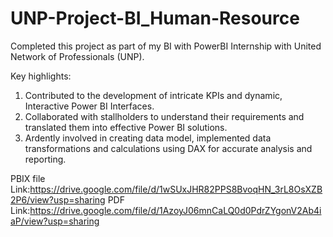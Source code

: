 # UNP-Project-BI_Human-Resource

Completed this project as part of my BI with PowerBI Internship with United Network of Professionals (UNP).

Key highlights:

1. Contributed to the development of intricate KPIs and dynamic, Interactive Power BI Interfaces.
2. Collaborated with stallholders to understand their requirements and translated them into effective Power BI solutions.
3. Ardently involved in creating data model, implemented data transformations and calculations using DAX for accurate analysis and reporting.

PBIX file Link:https://drive.google.com/file/d/1wSUxJHR82PPS8BvoqHN_3rL8OsXZB2P6/view?usp=sharing
PDF Link:https://drive.google.com/file/d/1AzoyJ06mnCaLQ0d0PdrZYgonV2Ab4iaP/view?usp=sharing
